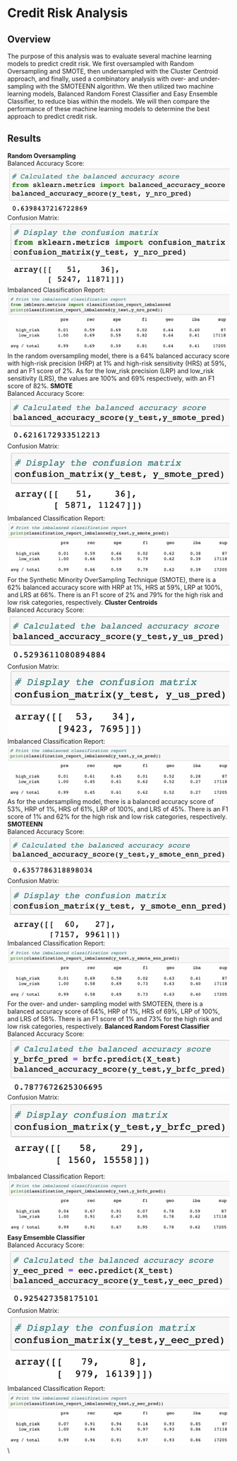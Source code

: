 # Credit Risk Analysis
## Overview
The purpose of this analysis was to evaluate several machine learning models to predict credit risk. We first oversampled with Random Oversampling and SMOTE, then undersampled with the Cluster Centroid approach, and finally, used a combinatory analysis with over- and under-sampling with the SMOTEENN algorithm. We then utilized two machine learning models, Balanced Random Forest Classifier and Easy Ensemble Classifier, to reduce bias within the models. We will then compare the performance of these machine learning models to determine the best approach to predict credit risk.
## Results
**Random Oversampling**\
Balanced Accuracy Score:\
![ro-bac](https://github.com/carrotdip/Credit_Risk_Analysis/blob/58def611a103adffb76b543d0ca2e5fa32a5b76d/Images/NRO%20-%20balanced%20accuracy%20score.png)\
Confusion Matrix:\
![ro-cm](https://github.com/carrotdip/Credit_Risk_Analysis/blob/58def611a103adffb76b543d0ca2e5fa32a5b76d/Images/NRO%20-%20confusion%20matrix.png)\
Imbalanced Classification Report:
![ro-icr](https://github.com/carrotdip/Credit_Risk_Analysis/blob/58def611a103adffb76b543d0ca2e5fa32a5b76d/Images/NRO%20-%20imbalanced%20classification%20report.png)\
In the random oversampling model, there is a 64% balanced accuracy score with high-risk precision (HRP) at 1% and high-risk sensitivity (HRS) at 59%, and an F1 score of 2%. As for the low_risk precision (LRP) and low_risk sensitivity (LRS), the values are 100% and 69% respectively, with an F1 score of 82%.
**SMOTE**\
Balanced Accuracy Score:\
![smote-bac](https://github.com/carrotdip/Credit_Risk_Analysis/blob/58def611a103adffb76b543d0ca2e5fa32a5b76d/Images/SMOTE%20-%20balanced%20accuracy%20report.png)\
Confusion Matrix:\
![smote-cm](https://github.com/carrotdip/Credit_Risk_Analysis/blob/58def611a103adffb76b543d0ca2e5fa32a5b76d/Images/SMOTE%20-%20confusion%20matrix.png)\
Imbalanced Classification Report:
![smote-icr](https://github.com/carrotdip/Credit_Risk_Analysis/blob/58def611a103adffb76b543d0ca2e5fa32a5b76d/Images/SMOTE%20-%20imbalanced%20classification%20report.png)\
For the Synthetic Minority OverSampling Technique (SMOTE), there is a 62% balanced accuracy score with HRP at 1%, HRS at 59%, LRP at 100%, and LRS at 66%. There is an F1 score of 2% and 79% for the high risk and low risk categories, respectively.
**Cluster Centroids**\
Balanced Accuracy Score:\
![us-bac](https://github.com/carrotdip/Credit_Risk_Analysis/blob/58def611a103adffb76b543d0ca2e5fa32a5b76d/Images/US%20-%20balanced%20accuracy%20score.png)\
Confusion Matrix:\
![us-cm](https://github.com/carrotdip/Credit_Risk_Analysis/blob/58def611a103adffb76b543d0ca2e5fa32a5b76d/Images/US%20-%20confusion%20matrix.png)\
Imbalanced Classification Report:
![us-icr](https://github.com/carrotdip/Credit_Risk_Analysis/blob/58def611a103adffb76b543d0ca2e5fa32a5b76d/Images/US%20-%20imbalanced%20classification%20report.png)\
As for the undersampling model, there is a balanced accuracy score of 53%, HRP of 1%, HRS of 61%, LRP of 100%, and LRS of 45%. There is an F1 score of 1% and 62% for the high risk and low risk categories, respectively.
**SMOTEENN**\
Balanced Accuracy Score:\
![smoteen-bac](https://github.com/carrotdip/Credit_Risk_Analysis/blob/58def611a103adffb76b543d0ca2e5fa32a5b76d/Images/SMOTEENN%20-%20balanced%20accuracy%20score.png)\
Confusion Matrix:\
![smoteen-cm](https://github.com/carrotdip/Credit_Risk_Analysis/blob/58def611a103adffb76b543d0ca2e5fa32a5b76d/Images/SMOTEENN%20-%20confusion%20matrix.png)\
Imbalanced Classification Report:
![smoteen-icr](https://github.com/carrotdip/Credit_Risk_Analysis/blob/58def611a103adffb76b543d0ca2e5fa32a5b76d/Images/SMOTEENN%20-%20imbalanced%20classification%20report.png)\
For the over- and under- sampling model with SMOTEEN, there is a balanced accuracy score of 64%, HRP of 1%, HRS of 69%, LRP of 100%, and LRS of 58%. There is an F1 score of 1% and 73% for the high risk and low risk categories, respectively.
**Balanced Random Forest Classifier**\
Balanced Accuracy Score:\
![brfc-bac](https://github.com/carrotdip/Credit_Risk_Analysis/blob/58def611a103adffb76b543d0ca2e5fa32a5b76d/Images/BRFC%20-%20balanced%20accuracy%20score.png)\
Confusion Matrix:\
![brfc-cm](https://github.com/carrotdip/Credit_Risk_Analysis/blob/58def611a103adffb76b543d0ca2e5fa32a5b76d/Images/BRFC%20-%20confusion%20matrix.png)\
Imbalanced Classification Report:
![brfc-icr](https://github.com/carrotdip/Credit_Risk_Analysis/blob/58def611a103adffb76b543d0ca2e5fa32a5b76d/Images/BRFC%20-%20imbalanced%20classification%20report.png)\
**Easy Emsemble Classifier**\
Balanced Accuracy Score:\
![eec-bac](https://github.com/carrotdip/Credit_Risk_Analysis/blob/58def611a103adffb76b543d0ca2e5fa32a5b76d/Images/EEC%20-%20balanced%20accuracy%20score.png)\
Confusion Matrix:\
![eec-cm](https://github.com/carrotdip/Credit_Risk_Analysis/blob/58def611a103adffb76b543d0ca2e5fa32a5b76d/Images/EEC%20-%20confusion%20matrix.png)\
Imbalanced Classification Report:
![eec-icr](https://github.com/carrotdip/Credit_Risk_Analysis/blob/58def611a103adffb76b543d0ca2e5fa32a5b76d/Images/EEC%20-%20imbalanced%20classification%20report.png)\
